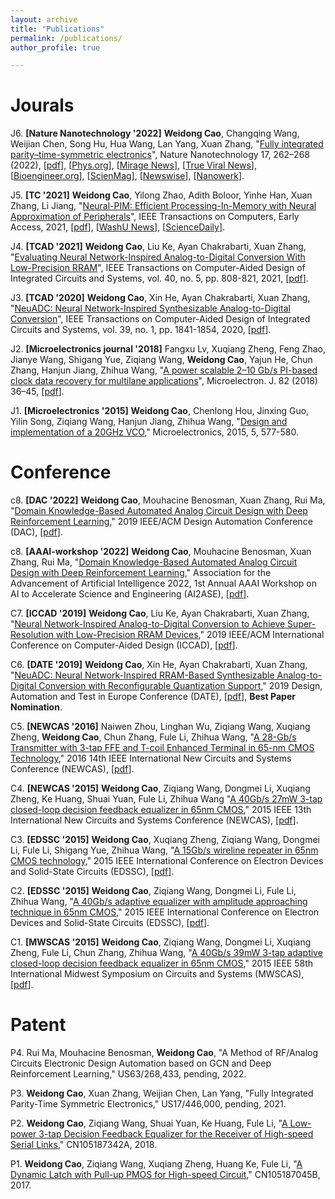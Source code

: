 ```yaml
---
layout: archive
title: "Publications"
permalink: /publications/
author_profile: true

---
```


Jourals
======

J6. **[Nature Nanotechnology '2022]** **Weidong Cao**, Changqing Wang, Weijian Chen, Song Hu, Hua Wang, Lan Yang, Xuan Zhang, "[Fully integrated parity–time-symmetric electronics](https://www.nature.com/articles/s41565-021-01038-4)", Nature Nanotechnology 17, 262–268 (2022), [[pdf](https://chalvescao.github.io/files/NN22.pdf)], [[Phys.org](https://phys.org/news/2022-04-parity-time-symmetric-range-wavelengths.html)], [[Mirage News](https://www.miragenews.com/opening-up-electromagnetic-spectrum-758709/)], [[True Viral News](https://trueviralnews.com/92501-new-parity-time-symmetric-system-opens-up-range-of-wavelengths-to-researchers-engineers.html)], [[Bioengineer.org](https://bioengineer.org/opening-up-the-electromagnetic-spectrum/)], [[ScienMag](https://scienmag.com/opening-up-the-electromagnetic-spectrum/)], [[Newswise](https://www.newswise.com/articles/opening-up-the-electromagnetic-spectrum)], [[Nanowerk](https://www.nanowerk.com/nanotechnology-news2/newsid=60295.php)].

J5. **[TC '2021]** **Weidong Cao**, Yilong Zhao, Adith Boloor, Yinhe Han, Xuan Zhang, Li Jiang, "[Neural-PIM: Efficient Processing-In-Memory with Neural Approximation of Peripherals](https://ieeexplore.ieee.org/abstract/document/9591330)", IEEE Transactions on Computers, Early Access, 2021, [[pdf](https://chalvescao.github.io/files/TC21.pdf)], [[WashU News](https://source.wustl.edu/2021/12/pim-computing-neural-network/)], [[ScienceDaily](https://www.sciencedaily.com/releases/2021/12/211209082557.htm)].

J4. **[TCAD '2021]** **Weidong Cao**, Liu Ke, Ayan Chakrabarti, Xuan Zhang, "[Evaluating Neural Network-Inspired Analog-to-Digital Conversion With Low-Precision RRAM](https://ieeexplore.ieee.org/abstract/document/9154425)", IEEE Transactions on Computer-Aided Design of Integrated Circuits and Systems, vol. 40, no. 5, pp. 808-821, 2021, [[pdf](https://chalvescao.github.io/files/TCAD21.pdf)].

J3. **[TCAD '2020]** **Weidong Cao**, Xin He, Ayan Chakrabarti, Xuan Zhang, "[NeuADC: Neural Network-Inspired Synthesizable Analog-to-Digital Conversion](https://ieeexplore.ieee.org/abstract/document/8747407)", IEEE Transactions on Computer-Aided Design of Integrated Circuits and Systems, vol. 39, no. 1, pp. 1841-1854, 2020, [[pdf](https://chalvescao.github.io/files/TCAD20.pdf)].

J2. **[Microelectronics journal '2018]** Fangxu Lv, Xuqiang Zheng, Feng Zhao, Jianye Wang, Shigang Yue, Ziqiang Wang, **Weidong Cao**, Yajun He, Chun Zhang, Hanjun Jiang, Zhihua Wang, "[A power scalable 2–10 Gb/s PI-based clock data recovery for multilane applications](https://www.sciencedirect.com/science/article/pii/S0026269218301423)", Microelectron. J. 82 (2018) 36–45, [[pdf](https://chalvescao.github.io/files/mj18.pdf)].

J1. **[Microelectronics '2015]** **Weidong Cao**, Chenlong Hou, Jinxing Guo, Yilin Song, Ziqiang Wang, Hanjun Jiang, Zhihua Wang, "[Design and implementation of a 20GHz VCO](https://www.cnki.com.cn/Article/CJFDTotal-MINI201505006.htm)," Microelectronics, 2015, 5, 577-580.


Conference
======

c8. **[DAC '2022]** **Weidong Cao**, Mouhacine Benosman, Xuan Zhang, Rui Ma, "[Domain Knowledge-Based Automated Analog Circuit Design with Deep Reinforcement Learning](https://arxiv.org/abs/2202.13185)," 2019 IEEE/ACM Design Automation Conference (DAC), [[pdf](https://chalvescao.github.io/files/DAC22.pdf)].

c8. **[AAAI-workshop '2022]** **Weidong Cao**, Mouhacine Benosman, Xuan Zhang, Rui Ma, "[Domain Knowledge-Based Automated Analog Circuit Design with Deep Reinforcement Learning](https://ai-2-ase.github.io/papers/25%5CCameraReady%5CAAAI_22_workshop_Camera_ready.pdf)," Association for the Advancement of Artificial Intelligence 2022, 1st Annual AAAI Workshop on AI to Accelerate Science and Engineering (AI2ASE), [[pdf](https://chalvescao.github.io/files/AAAI22.pdf)].

C7. **[ICCAD '2019]** **Weidong Cao**, Liu Ke, Ayan Chakrabarti, Xuan Zhang, "[Neural Network-Inspired Analog-to-Digital Conversion to Achieve Super-Resolution with Low-Precision RRAM Devices](https://ieeexplore.ieee.org/abstract/document/8942099)," 2019 IEEE/ACM International Conference on Computer-Aided Design (ICCAD), [[pdf](https://chalvescao.github.io/files/ICCAD19.pdf)].

C6. **[DATE '2019]** **Weidong Cao**, Xin He, Ayan Chakrabarti, Xuan Zhang, "[NeuADC: Neural Network-Inspired RRAM-Based Synthesizable Analog-to-Digital Conversion with Reconfigurable Quantization Support](https://ieeexplore.ieee.org/abstract/document/8714933)," 2019 Design, Automation and Test in Europe Conference (DATE), [[pdf](https://chalvescao.github.io/files/DATE19.pdf)], **Best Paper Nomination**.

C5. **[NEWCAS '2016]** Naiwen Zhou, Linghan Wu, Ziqiang Wang, Xuqiang Zheng, **Weidong Cao**, Chun Zhang, Fule Li, Zhihua Wang, "[A 28-Gb/s Transmitter with 3-tap FFE and T-coil Enhanced Terminal in 65-nm CMOS Technology](https://ieeexplore.ieee.org/abstract/document/7604789)," 2016 14th IEEE International New Circuits and Systems Conference (NEWCAS), [[pdf](https://chalvescao.github.io/files/NEWCAS16.pdf)].

C4. **[NEWCAS '2015]** **Weidong Cao**, Ziqiang Wang, Dongmei Li, Xuqiang Zheng, Ke Huang, Shuai Yuan, Fule Li, Zhihua Wang "[A 40Gb/s 27mW 3-tap closed-loop decision feedback equalizer in 65nm CMOS](https://ieeexplore.ieee.org/abstract/document/7182113)," 2015 IEEE 13th International New Circuits and Systems Conference (NEWCAS), [[pdf](https://chalvescao.github.io/files/NEWCAS15.pdf)].

C3.  **[EDSSC '2015]** **Weidong Cao**, Xuqiang Zheng, Ziqiang Wang, Dongmei Li, Fule Li, Shigang Yue, Zhihua Wang, "[A 15Gb/s wireline repeater in 65nm CMOS technology](https://ieeexplore.ieee.org/abstract/document/7285183)," 2015 IEEE International Conference on Electron Devices and Solid-State Circuits (EDSSC), [[pdf](https://chalvescao.github.io/files/EDSSC15_2.pdf)].

C2. **[EDSSC '2015]** **Weidong Cao**, Ziqiang Wang, Dongmei Li, Fule Li, Zhihua Wang, "[A 40Gb/s adaptive equalizer with amplitude approaching technique in 65nm CMOS](https://ieeexplore.ieee.org/abstract/document/7285148)," 2015 IEEE International Conference on Electron Devices and Solid-State Circuits (EDSSC), [[pdf](https://chalvescao.github.io/files/EDSSC15_1.pdf)].

C1. **[MWSCAS '2015]** **Weidong Cao**, Ziqiang Wang, Dongmei Li, Xuqiang Zheng, Fule Li, Chun Zhang, Zhihua Wang, "[A 40Gb/s 39mW 3-tap adaptive closed-loop decision feedback equalizer in 65nm CMOS](https://ieeexplore.ieee.org/document/7282043)," 2015 IEEE 58th International Midwest Symposium on Circuits and Systems (MWSCAS), [[pdf](https://chalvescao.github.io/files/MWSCAS15.pdf)]. 



Patent
======

P4. Rui Ma, Mouhacine Benosman, **Weidong Cao**, "A Method of RF/Analog Circuits Electronic Design Automation based on GCN and Deep Reinforcement Learning," US63/268,433, pending, 2022.

P3. **Weidong Cao**, Xuan Zhang, Weijian Chen, Lan Yang, "Fully Integrated Parity-Time Symmetric Electronics," US17/446,000, pending, 2021. 
 
P2. **Weidong Cao**, Ziqiang Wang, Shuai Yuan, Ke Huang, Fule Li, "[A Low-power 3-tap Decision Feedback Equalizer for the Receiver of High-speed Serial Links](https://patents.google.com/patent/CN105187342A/en)," CN105187342A, 2018. 

P1. **Weidong Cao**, Ziqiang Wang, Xuqiang Zheng, Huang Ke, Fule Li, "[A Dynamic Latch with Pull-up PMOS for High-speed Circuit](https://patents.google.com/patent/CN105187045B/en)," CN105187045B, 2017.













<!---
---
layout: archive
title: "Publications"
permalink: /publications/
author_profile: true
---

Please visit my [google scholar](https://scholar.google.com/citations?user=9WpO0ZcAAAAJ&hl=en) for a complete publication list.



{% if author.googlescholar %}
  You can also find my articles on <u><a href="{{author.googlescholar}}">my Google Scholar profile</a>.</u>
{% endif %}

{% include base_path %}

{% for post in site.publications reversed %}
  {% include archive-single.html %}
{% endfor %}
-->
